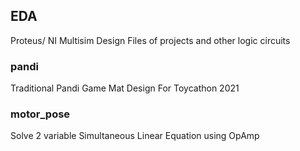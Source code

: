 ## EDA
Proteus/ NI Multisim Design Files of projects and other logic circuits
### pandi
Traditional Pandi Game Mat Design For Toycathon 2021
### motor_pose
Solve 2 variable Simultaneous Linear Equation using OpAmp